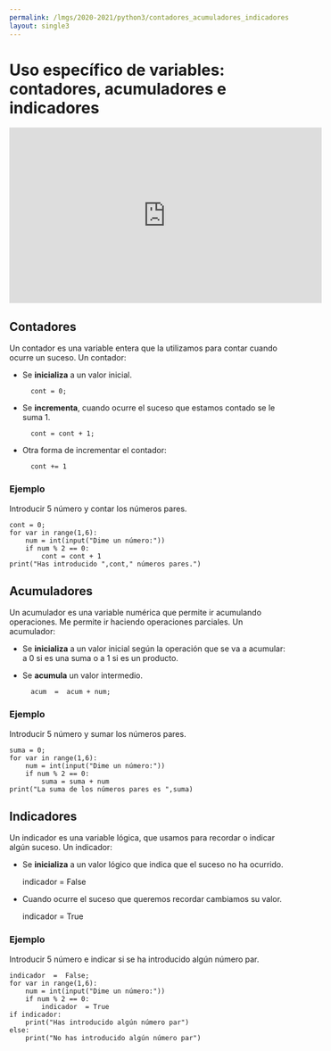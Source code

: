 ```yaml
---
permalink: /lmgs/2020-2021/python3/contadores_acumuladores_indicadores.html
layout: single3
---
```


# Uso específico de variables: contadores, acumuladores e indicadores

<iframe width="560" height="315" src="https://www.youtube.com/embed/R0eJ-zNsRf0" frameborder="0" allow="accelerometer; autoplay; clipboard-write; encrypted-media; gyroscope; picture-in-picture" allowfullscreen></iframe>

## Contadores

Un contador es una variable entera que la utilizamos para contar cuando ocurre un suceso. Un contador:

* Se **inicializa** a un valor inicial.

		cont = 0;

* Se **incrementa**, cuando ocurre el suceso que estamos contado se le suma 1.

		cont = cont + 1;

* Otra forma de incrementar el contador:

        cont += 1


### Ejemplo

Introducir 5 número y contar los números pares.


	cont = 0;
	for var in range(1,6):
		num = int(input("Dime un número:"))
		if num % 2 == 0:
			cont = cont + 1
	print("Has introducido ",cont," números pares.")

## Acumuladores

Un acumulador es una variable numérica que permite ir acumulando operaciones. Me permite ir haciendo operaciones parciales. Un acumulador:

* Se **inicializa** a un valor inicial según la operación que se va a acumular: a 0 si es una suma o a 1 si es un producto.
* Se **acumula** un valor intermedio.
		
		acum  =  acum + num;

### Ejemplo

Introducir 5 número y sumar los números pares.

	suma = 0;
	for var in range(1,6):
		num = int(input("Dime un número:"))
		if num % 2 == 0:
			suma = suma + num
	print("La suma de los números pares es ",suma)

## Indicadores

Un indicador es una variable lógica, que usamos para recordar o indicar algún suceso. Un indicador:

* Se **inicializa** a un valor lógico que indica que el suceso no ha ocurrido.

	indicador = False

* Cuando ocurre el suceso que queremos recordar cambiamos su valor.

	indicador = True

### Ejemplo

Introducir 5 número e indicar si se ha introducido algún número par.

	indicador  =  False;
	for var in range(1,6):
		num = int(input("Dime un número:"))
		if num % 2 == 0:
			indicador  = True
	if indicador:
		print("Has introducido algún número par")
	else:
		print("No has introducido algún número par")
	